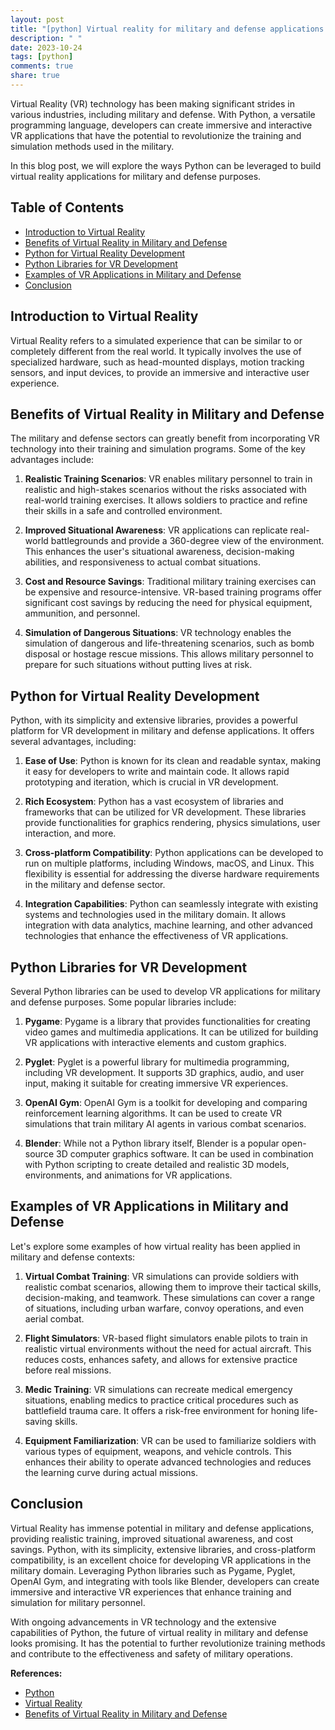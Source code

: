 ```yaml
---
layout: post
title: "[python] Virtual reality for military and defense applications in Python"
description: " "
date: 2023-10-24
tags: [python]
comments: true
share: true
---
```


Virtual Reality (VR) technology has been making significant strides in various industries, including military and defense. With Python, a versatile programming language, developers can create immersive and interactive VR applications that have the potential to revolutionize the training and simulation methods used in the military.

In this blog post, we will explore the ways Python can be leveraged to build virtual reality applications for military and defense purposes.

## Table of Contents
- [Introduction to Virtual Reality](#introduction-to-virtual-reality)
- [Benefits of Virtual Reality in Military and Defense](#benefits-of-virtual-reality-in-military-and-defense)
- [Python for Virtual Reality Development](#python-for-virtual-reality-development)
- [Python Libraries for VR Development](#python-libraries-for-vr-development)
- [Examples of VR Applications in Military and Defense](#examples-of-vr-applications-in-military-and-defense)
- [Conclusion](#conclusion)

## Introduction to Virtual Reality

Virtual Reality refers to a simulated experience that can be similar to or completely different from the real world. It typically involves the use of specialized hardware, such as head-mounted displays, motion tracking sensors, and input devices, to provide an immersive and interactive user experience.

## Benefits of Virtual Reality in Military and Defense

The military and defense sectors can greatly benefit from incorporating VR technology into their training and simulation programs. Some of the key advantages include:

1. **Realistic Training Scenarios**: VR enables military personnel to train in realistic and high-stakes scenarios without the risks associated with real-world training exercises. It allows soldiers to practice and refine their skills in a safe and controlled environment.

2. **Improved Situational Awareness**: VR applications can replicate real-world battlegrounds and provide a 360-degree view of the environment. This enhances the user's situational awareness, decision-making abilities, and responsiveness to actual combat situations.

3. **Cost and Resource Savings**: Traditional military training exercises can be expensive and resource-intensive. VR-based training programs offer significant cost savings by reducing the need for physical equipment, ammunition, and personnel.

4. **Simulation of Dangerous Situations**: VR technology enables the simulation of dangerous and life-threatening scenarios, such as bomb disposal or hostage rescue missions. This allows military personnel to prepare for such situations without putting lives at risk.

## Python for Virtual Reality Development

Python, with its simplicity and extensive libraries, provides a powerful platform for VR development in military and defense applications. It offers several advantages, including:

1. **Ease of Use**: Python is known for its clean and readable syntax, making it easy for developers to write and maintain code. It allows rapid prototyping and iteration, which is crucial in VR development.

2. **Rich Ecosystem**: Python has a vast ecosystem of libraries and frameworks that can be utilized for VR development. These libraries provide functionalities for graphics rendering, physics simulations, user interaction, and more.

3. **Cross-platform Compatibility**: Python applications can be developed to run on multiple platforms, including Windows, macOS, and Linux. This flexibility is essential for addressing the diverse hardware requirements in the military and defense sector.

4. **Integration Capabilities**: Python can seamlessly integrate with existing systems and technologies used in the military domain. It allows integration with data analytics, machine learning, and other advanced technologies that enhance the effectiveness of VR applications.

## Python Libraries for VR Development

Several Python libraries can be used to develop VR applications for military and defense purposes. Some popular libraries include:

1. **Pygame**: Pygame is a library that provides functionalities for creating video games and multimedia applications. It can be utilized for building VR applications with interactive elements and custom graphics.

2. **Pyglet**: Pyglet is a powerful library for multimedia programming, including VR development. It supports 3D graphics, audio, and user input, making it suitable for creating immersive VR experiences.

3. **OpenAI Gym**: OpenAI Gym is a toolkit for developing and comparing reinforcement learning algorithms. It can be used to create VR simulations that train military AI agents in various combat scenarios.

4. **Blender**: While not a Python library itself, Blender is a popular open-source 3D computer graphics software. It can be used in combination with Python scripting to create detailed and realistic 3D models, environments, and animations for VR applications.

## Examples of VR Applications in Military and Defense

Let's explore some examples of how virtual reality has been applied in military and defense contexts:

1. **Virtual Combat Training**: VR simulations can provide soldiers with realistic combat scenarios, allowing them to improve their tactical skills, decision-making, and teamwork. These simulations can cover a range of situations, including urban warfare, convoy operations, and even aerial combat.

2. **Flight Simulators**: VR-based flight simulators enable pilots to train in realistic virtual environments without the need for actual aircraft. This reduces costs, enhances safety, and allows for extensive practice before real missions.

3. **Medic Training**: VR simulations can recreate medical emergency situations, enabling medics to practice critical procedures such as battlefield trauma care. It offers a risk-free environment for honing life-saving skills.

4. **Equipment Familiarization**: VR can be used to familiarize soldiers with various types of equipment, weapons, and vehicle controls. This enhances their ability to operate advanced technologies and reduces the learning curve during actual missions.

## Conclusion

Virtual Reality has immense potential in military and defense applications, providing realistic training, improved situational awareness, and cost savings. Python, with its simplicity, extensive libraries, and cross-platform compatibility, is an excellent choice for developing VR applications in the military domain. Leveraging Python libraries such as Pygame, Pyglet, OpenAI Gym, and integrating with tools like Blender, developers can create immersive and interactive VR experiences that enhance training and simulation for military personnel.

With ongoing advancements in VR technology and the extensive capabilities of Python, the future of virtual reality in military and defense looks promising. It has the potential to further revolutionize training methods and contribute to the effectiveness and safety of military operations.

**References:**
- [Python](https://www.python.org/)
- [Virtual Reality](https://en.wikipedia.org/wiki/Virtual_reality)
- [Benefits of Virtual Reality in Military and Defense](https://www.sciencedirect.com/science/article/pii/S1877042813032426)